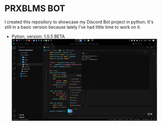 # PRXBLMS BOT
I created this repository to showcase my Discord Bot project in python. It's still in a basic version because lately I've had little time to work on it.
- Pyhon, version: 1.0.5 BETA
![Image 1](imagem_2022-12-31_124009252.png)

